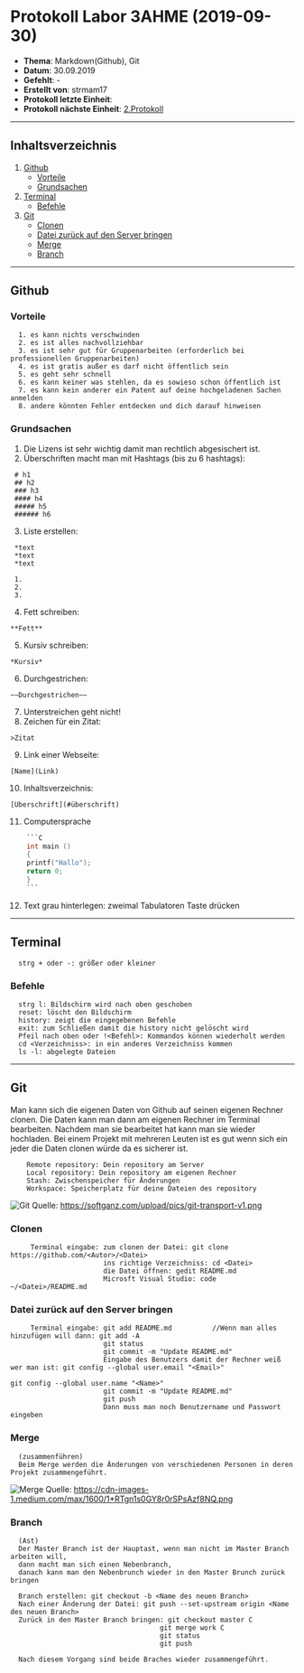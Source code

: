 # Protokoll Labor 3AHME (2019-09-30)
* **Thema**: Markdown(Github), Git
* **Datum**: 30.09.2019
* **Gefehlt**:   -
* **Erstellt von**: strmam17
* **Protokoll letzte Einheit**:
* **Protokoll nächste Einheit**: [2.Protokoll](https://github.com/HTLMechatronics/m17-3ahme-la1-sx/blob/strmam17/strmam17/protokolle/protokoll_2019-10-14_strmam17.md)
----------------------------------------------------------------------------------------------------------------------------------------
## Inhaltsverzeichnis
   1. [Github](#github)
         * [Vorteile](#vorteile) 
         * [Grundsachen](#grundsachen)    
   2. [Terminal](#terminal)
         * [Befehle](#befehle)      
   3. [Git](#git)
         * [Clonen](#clonen)
         * [Datei zurück auf den Server bringen](#datei-zurück-auf-den-server-bringen)
         * [Merge](#merge)
         * [Branch](#branch)
            
----------------------------------------------------------------------------------------------------------------------------------------
## Github
  ### Vorteile
      1. es kann nichts verschwinden
      2. es ist alles nachvollziehbar
      3. es ist sehr gut für Gruppenarbeiten (erforderlich bei professionellen Gruppenarbeiten)
      4. es ist gratis außer es darf nicht öffentlich sein
      5. es geht sehr schnell
      6. es kann keiner was stehlen, da es sowieso schon öffentlich ist
      7. es kann kein anderer ein Patent auf deine hochgeladenen Sachen anmelden 
      8. andere könnten Fehler entdecken und dich darauf hinweisen
            
  ### Grundsachen
   1. Die Lizens ist sehr wichtig damit man rechtlich abgesischert ist.
   2. Überschriften macht man mit Hashtags (bis zu 6 hashtags): 
   
     # h1
     ## h2
     ### h3
     #### h4
     ##### h5
     ###### h6
   
   3. Liste erstellen: 
                  
     *text
     *text
     *text
   
     1.
     2.
     3.
       
   4. Fett schreiben: 
       
    **Fett**
   5. Kursiv schreiben: 
      
    *Kursiv*
   6. Durchgestrichen: 
   
    ~~Durchgestrichen~~
   7. Unterstreichen geht nicht!
   8. Zeichen für ein Zitat: 
   
    >Zitat
   9. Link einer Webseite: 
   
    [Name](Link)
  10. Inhaltsverzeichnis: 
  
    [Überschrift](#überschrift)
  11. Computersprache

```c
    ```C
    int main () 
    {
    printf("Hallo");
    return 0;
    }
    ```
 ```
  12. Text grau hinterlegen: zweimal Tabulatoren Taste drücken
----------------------------------------------------------------------------------------------------------------------------------  
  ## Terminal
      strg + oder -: größer oder kleiner
  ### Befehle
      strg l: Bildschirm wird nach oben geschoben
      reset: löscht den Bildschirm
      history: zeigt die eingegebenen Befehle
      exit: zum Schließen damit die history nicht gelöscht wird
      Pfeil nach oben oder !<Befehl>: Kommandos können wiederholt werden
      cd <Verzeichniss>: in ein anderes Verzeichniss kommen
      ls -l: abgelegte Dateien
 ---------------------------------------------------------------------------------------------------------------------------------     
  ## Git
   Man kann sich die eigenen Daten von Github auf seinen eigenen Rechner clonen.
   Die Daten kann man dann am eigenen Rechner im Terminal bearbeiten.
   Nachdem man sie bearbeitet hat kann man sie wieder hochladen.
   Bei einem Projekt mit mehreren Leuten ist es gut wenn sich ein jeder die Daten clonen würde da es sicherer ist.
                     
        Remote repository: Dein repository am Server
        Local repository: Dein repository am eigenen Rechner
        Stash: Zwischenspeicher für Änderungen
        Workspace: Speicherplatz für deine Dateien des repository
   ![Git](https://softganz.com/upload/pics/git-transport-v1.png)
   Quelle: https://softganz.com/upload/pics/git-transport-v1.png
   
  ### Clonen
      
         Terminal eingabe: zum clonen der Datei: git clone https://github.com/<Autor>/<Datei>
                           ins richtige Verzeichniss: cd <Datei>
                           die Datei öffnen: gedit README.md
                           Microsft Visual Studio: code ~/<Datei>/README.md
                           
  ### Datei zurück auf den Server bringen
  
         Terminal eingabe: git add README.md          //Wenn man alles hinzufügen will dann: git add -A
                           git status
                           git commit -m "Update README.md"
                           Eingabe des Benutzers damit der Rechner weiß wer man ist: git config --global user.email "<Email>"
                                                                                     git config --global user.name "<Name>"
                           git commit -m "Update README.md"
                           git push
                           Dann muss man noch Benutzername und Passwort eingeben
                           
  ### Merge
      (zusammenführen)
      Beim Merge werden die Änderungen von verschiedenen Personen in deren Projekt zusammengeführt.
   ![Merge](https://cdn-images-1.medium.com/max/1600/1*RTgn1s0GY8r0rSPsAzf8NQ.png)
   Quelle: https://cdn-images-1.medium.com/max/1600/1*RTgn1s0GY8r0rSPsAzf8NQ.png
      
  ### Branch
      (Ast)
      Der Master Branch ist der Hauptast, wenn man nicht im Master Branch arbeiten will, 
      dann macht man sich einen Nebenbranch, 
      danach kann man den Nebenbrunch wieder in den Master Brunch zurück bringen
      
      Branch erstellen: git checkout -b <Name des neuen Branch>
      Nach einer Änderung der Datei: git push --set-upstream origin <Name des neuen Branch>
      Zurück in den Master Branch bringen: git checkout master C
                                         git merge work C
                                         git status
                                         git push
      
      Nach diesem Vorgang sind beide Braches wieder zusammengeführt.
                           
